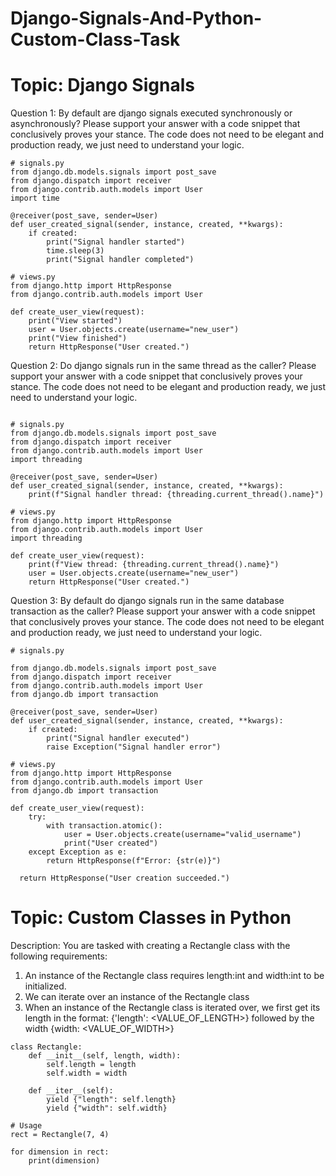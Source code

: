 # Django-Signals-And-Python-Custom-Class-Task

# Topic: Django Signals

Question 1: By default are django signals executed synchronously or asynchronously? Please support your answer with a code snippet that conclusively proves your stance. The code does not need to be elegant and production ready, we just need to understand your logic.

```
# signals.py
from django.db.models.signals import post_save
from django.dispatch import receiver
from django.contrib.auth.models import User
import time

@receiver(post_save, sender=User)
def user_created_signal(sender, instance, created, **kwargs):
    if created:
        print("Signal handler started")
        time.sleep(3) 
        print("Signal handler completed")

# views.py
from django.http import HttpResponse
from django.contrib.auth.models import User

def create_user_view(request):
    print("View started")
    user = User.objects.create(username="new_user")
    print("View finished")
    return HttpResponse("User created.")

```

Question 2: Do django signals run in the same thread as the caller? Please support your answer with a code snippet that conclusively proves your stance. The code does not need to be elegant and production ready, we just need to understand your logic.

```

# signals.py
from django.db.models.signals import post_save
from django.dispatch import receiver
from django.contrib.auth.models import User
import threading

@receiver(post_save, sender=User)
def user_created_signal(sender, instance, created, **kwargs):
    print(f"Signal handler thread: {threading.current_thread().name}")

# views.py
from django.http import HttpResponse
from django.contrib.auth.models import User
import threading

def create_user_view(request):
    print(f"View thread: {threading.current_thread().name}")
    user = User.objects.create(username="new_user")
    return HttpResponse("User created.")
```

Question 3: By default do django signals run in the same database transaction as the caller? Please support your answer with a code snippet that conclusively proves your stance. The code does not need to be elegant and production ready, we just need to understand your logic.

```
# signals.py

from django.db.models.signals import post_save
from django.dispatch import receiver
from django.contrib.auth.models import User
from django.db import transaction

@receiver(post_save, sender=User)
def user_created_signal(sender, instance, created, **kwargs):
    if created:
        print("Signal handler executed")
        raise Exception("Signal handler error")

# views.py
from django.http import HttpResponse
from django.contrib.auth.models import User
from django.db import transaction

def create_user_view(request):
    try:
        with transaction.atomic():
            user = User.objects.create(username="valid_username")
            print("User created")
    except Exception as e:
        return HttpResponse(f"Error: {str(e)}")

  return HttpResponse("User creation succeeded.")

```
# Topic: Custom Classes in Python

Description: You are tasked with creating a Rectangle class with the following requirements:

1. An instance of the Rectangle class requires length:int and width:int to be initialized.
2. We can iterate over an instance of the Rectangle class 
3. When an instance of the Rectangle class is iterated over, we first get its length in the format: {'length': <VALUE_OF_LENGTH>} followed by the width {width: <VALUE_OF_WIDTH>}

```
class Rectangle:
    def __init__(self, length, width):
        self.length = length
        self.width = width

    def __iter__(self):
        yield {"length": self.length}
        yield {"width": self.width}

# Usage
rect = Rectangle(7, 4)

for dimension in rect:
    print(dimension)
```


